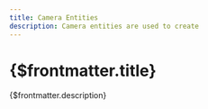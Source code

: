 ```yaml
---
title: Camera Entities
description: Camera entities are used to create
---
```


# {$frontmatter.title}

{$frontmatter.description}